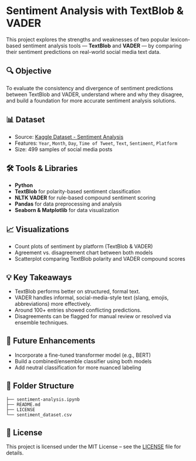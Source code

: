 # Sentiment Analysis with TextBlob & VADER

This project explores the strengths and weaknesses of two popular lexicon-based sentiment analysis tools — **TextBlob** and **VADER** — by comparing their sentiment predictions on real-world social media text data.

## 🔍 Objective
To evaluate the consistency and divergence of sentiment predictions between TextBlob and VADER, understand where and why they disagree, and build a foundation for more accurate sentiment analysis solutions.

## 📊 Dataset
- Source: [Kaggle Dataset - Sentiment Analysis](https://www.kaggle.com/datasets)
- Features: `Year`, `Month`, `Day`, `Time of Tweet`, `Text`, `Sentiment`, `Platform`
- Size: 499 samples of social media posts

## 🛠️ Tools & Libraries
- **Python**
- **TextBlob** for polarity-based sentiment classification
- **NLTK VADER** for rule-based compound sentiment scoring
- **Pandas** for data preprocessing and analysis
- **Seaborn & Matplotlib** for data visualization

## 📈 Visualizations
- Count plots of sentiment by platform (TextBlob & VADER)
- Agreement vs. disagreement chart between both models
- Scatterplot comparing TextBlob polarity and VADER compound scores

## 💡 Key Takeaways
- TextBlob performs better on structured, formal text.
- VADER handles informal, social-media-style text (slang, emojis, abbreviations) more effectively.
- Around 100+ entries showed conflicting predictions.
- Disagreements can be flagged for manual review or resolved via ensemble techniques.

## 🚀 Future Enhancements
- Incorporate a fine-tuned transformer model (e.g., BERT)
- Build a combined/ensemble classifier using both models
- Add neutral classification for more nuanced labeling

## 📁 Folder Structure

```
├── sentiment-analysis.ipynb
├── README.md
├── LICENSE
└── sentiment_dataset.csv
```

## 📄 License
This project is licensed under the MIT License – see the [LICENSE](LICENSE) file for details.
